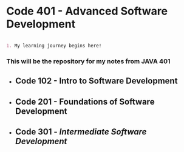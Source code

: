 # Code 401 - Advanced Software Development

```markdown

1. My learning journey begins here!

```
### This will be the repository for my notes from **JAVA 401**

- ## Code 102 - Intro to Software Development

- ## Code 201 - Foundations of Software Development

- ## Code 301 - _Intermediate Software Development_
